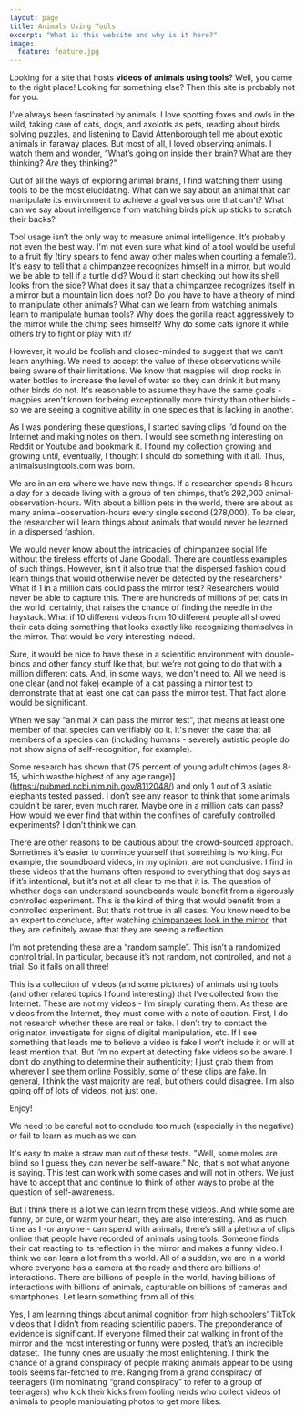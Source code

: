 ```yaml
---
layout: page
title: Animals Using Tools
excerpt: "What is this website and why is it here?"
image:
  feature: feature.jpg
---
```


Looking for a site that hosts **videos of animals using tools**? Well, you came to the right place! Looking for something else? Then this site is probably not for you.

I’ve always been fascinated by animals. I love spotting foxes and owls in the wild, taking care of cats, dogs, and axolotls as pets, reading about birds solving puzzles, and listening to David Attenborough tell me about exotic animals in faraway places. But most of all, I loved observing animals. I watch them and wonder, “What’s going on inside their brain? What are they thinking? *Are* they thinking?"

Out of all the ways of exploring animal brains, I find watching them using tools to be the most elucidating. What can we say about an animal that can manipulate its environment to achieve a goal versus one that can't? What can we say about intelligence from watching birds pick up sticks to scratch their backs?

Tool usage isn’t the only way to measure animal intelligence. It’s probably not even the best way. I'm not even sure what kind of a tool would be useful to a fruit fly (tiny spears to fend away other males when courting a female?). It's easy to tell that a chimpanzee recognizes himself in a mirror, but would we be able to tell if a turtle did? Would it start checking out how its shell looks from the side? What does it say that a chimpanzee recognizes itself in a mirror but a mountain lion does not? Do you have to have a theory of mind to manipulate other animals? What can we learn from watching animals learn to manipulate human tools? Why does the gorilla react aggressively to the mirror while the chimp sees himself? Why do some cats ignore it while others try to fight or play with it? 

However, it would be foolish and closed-minded to suggest that we can’t learn anything. We need to accept the value of these observations while being aware of their limitations. We know that magpies will drop rocks in water bottles to increase the level of water so they can drink it but many other birds do not. It's reasonable to assume they have the same goals - magpies aren't known for being exceptionally more thirsty than other birds - so we are seeing a cognitive ability in one species that is lacking in another.

As I was pondering these questions, I started saving clips I’d found on the Internet and making notes on them. I would see something interesting on Reddit or Youtube and bookmark it. I found my collection growing and growing until, eventually, I thought I should do something with it all. Thus, animalsusingtools.com was born.

We are in an era where we have new things. If a researcher spends 8 hours a day for a decade living with a group of ten chimps, that’s 292,000 animal-observation-hours. With about a billion pets in the world, there are about as many animal-observation-hours every single second (278,000). To be clear, the researcher will learn things about animals that would never be learned in a dispersed fashion.

We would never know about the intricacies of chimpanzee social life without the tireless efforts of Jane Goodall. There are countless examples of such things. However, isn't it also true that the dispersed fashion could learn things that would otherwise never be detected by the researchers? What if 1 in a million cats could pass the mirror test? Researchers would never be able to capture this. There are hundreds of millions of pet cats in the world, certainly, that raises the chance of finding the needle in the haystack. What if 10 different videos from 10 different people all showed their cats doing something that looks exactly like recognizing themselves in the mirror. That would be very interesting indeed.

Sure, it would be nice to have these in a scientific environment with double-binds and other fancy stuff like that, but we’re not going to do that with a million different cats. And, in some ways, we don't need to. All we need is one clear (and not fake) example of a cat passing a mirror test to demonstrate that at least one cat can pass the mirror test. That fact alone would be significant.

When we say "animal X can pass the mirror test", that means at least one member of that species can verifiably do it. It's never the case that all members of a species can (including humans - severely autistic people do not show signs of self-recognition, for example).

Some research has shown that (75 percent of young adult chimps (ages 8-15, which wasthe highest of any age range)](https://pubmed.ncbi.nlm.nih.gov/8112048/) and only 1 out of 3 asiatic elephants tested passed. I don’t see any reason to think that some animals couldn’t be rarer, even much rarer. Maybe one in a million cats can pass? How would we ever find that within the confines of carefully controlled experiments? I don’t think we can.

There are other reasons to be cautious about the crowd-sourced approach. Sometimes it’s easier to convince yourself that something is working. For example, the soundboard videos, in my opinion, are not conclusive. I find in these videos that the humans often respond to everything that dog says as if it’s intentional, but it’s not at all clear to me that it is. The question of whether dogs can understand soundboards would benefit from a rigorously controlled experiment. This is the kind of thing that would benefit from a controlled experiment. But that’s not true in all cases. You know need to be an expert to conclude, after watching [chimpanzees look in the mirror](https://animalsusingtools.com/pages/mirrors/), that they are definitely aware that they are seeing a reflection.

I’m not pretending these are a “random sample”. This isn’t a randomized control trial. In particular, because it’s not random, not controlled, and not a trial. So it fails on all three!

This is a collection of videos (and some pictures) of animals using tools (and other related topics I found interesting) that I’ve collected from the Internet. These are not my videos - I’m simply curating them. As these are videos from the Internet, they must come with a note of caution. First, I do not research whether these are real or fake. I don’t try to contact the originator, investigate for signs of digital manipulation, etc. If I see something that leads me to believe a video is fake I won’t include it or will at least mention that. But I’m no expert at detecting fake videos so be aware.
I don’t do anything to determine their authenticity; I just grab them from wherever I see them online Possibly, some of these clips are fake. In general, I think the vast majority are real, but others could disagree. I’m also going off of lots of videos, not just one.

Enjoy!

We need to be careful not to conclude too much (especially in the negative) or fail to learn as much as we can.

It's easy to make a straw man out of these tests. "Well, some moles are blind so I guess they can never be self-aware." No, that's not what anyone is saying. This test can work with some cases and will not in others. We just have to accept that and continue to think of other ways to probe at the question of self-awareness.

But I think there is a lot we can learn from these videos. And while some are funny, or cute, or warm your heart, they are also interesting.
And as much time as I -or anyone - can spend with animals, there’s still a plethora of clips online that people have recorded of animals using tools. Someone finds their cat reacting to its reflection in the mirror and makes a funny video. I think we can learn a lot from this world. All of a sudden, we are in a world where everyone has a camera at the ready and there are billions of interactions. There are billions of people in the world, having billions of interactions with billions of animals, capturable on billions of cameras and smartphones. Let learn something from all of this.

Yes, I am learning things about animal cognition from high schoolers’ TikTok videos that I didn’t from reading scientific papers. The preponderance of evidence is significant. If everyone filmed their cat walking in front of the mirror and the most interesting or funny were posted, that’s an incredible dataset. The funny ones are usually the most enlightening. I think the chance of a grand conspiracy of people making animals appear to be using tools seems far-fetched to me. Ranging from a grand conspiracy of teenagers (I’m nominating “grand conspiracy” to refer to a group of teenagers) who kick their kicks from fooling nerds who collect videos of animals to people manipulating photos to get more likes.

